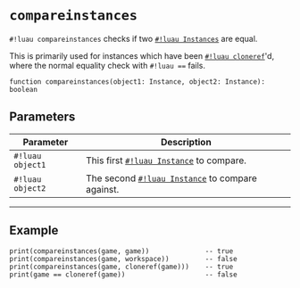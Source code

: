 # `compareinstances`

`#!luau compareinstances` checks if two [`#!luau Instances`](https://create.roblox.com/docs/reference/engine/classes/Instance) are equal.

This is primarily used for instances which have been [`#!luau cloneref`](./cloneref.md)'d, where the normal equality check with `#!luau ==` fails.

```luau
function compareinstances(object1: Instance, object2: Instance): boolean
```

## Parameters

| Parameter | Description                      |
|-----------|----------------------------------|
| `#!luau object1`  | This first [`#!luau Instance`](https://create.roblox.com/docs/reference/engine/classes/Instance) to compare. |
| `#!luau object2` | The second [`#!luau Instance`](https://create.roblox.com/docs/reference/engine/classes/Instance) to compare against. |

---

## Example

```luau title="Comparing instances" linenums="1"
print(compareinstances(game, game))              -- true
print(compareinstances(game, workspace))         -- false
print(compareinstances(game, cloneref(game)))    -- true
print(game == cloneref(game))                    -- false
```
